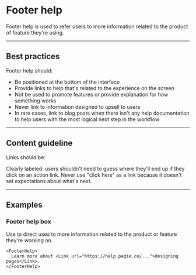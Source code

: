 # Footer help

Footer help is used to refer users to more information related to the product of feature they're using.

---

## Best practices

Footer help should:

- Be positioned at the bottom of the interface
- Provide links to help that's related to the experience on the screen
- Not be used to promote features or provide explanation for how something works
- Never link to information designed to upsell to users
- In rare cases, link to blog posts when there isn't any help documentation to help users with the most logical next
  step in the workflow
  
---

## Content guideline

Links should be:

Clearly labeled: users shouldn't need to guess where they'll end up if they click on an action link. Never use
"click here" as a link because it doesn't set expectations about what's next.

---

## Examples

### Footer help box

Use to direct uses to more information related to the product or feature they're working on.

```vue
<FooterHelp>
  Learn more about <Link url="https://help.pagie.co/...">designing pages</Link>.
</FooterHelp>
```

